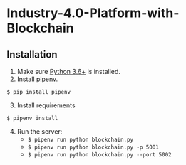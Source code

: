 # Industry-4.0-Platform-with-Blockchain


## Installation

1. Make sure [Python 3.6+](https://www.python.org/downloads/) is installed. 
2. Install [pipenv](https://github.com/kennethreitz/pipenv). 

```
$ pip install pipenv 
```
3. Install requirements  
```
$ pipenv install 
``` 

4. Run the server:
    * `$ pipenv run python blockchain.py` 
    * `$ pipenv run python blockchain.py -p 5001`
    * `$ pipenv run python blockchain.py --port 5002`
  
